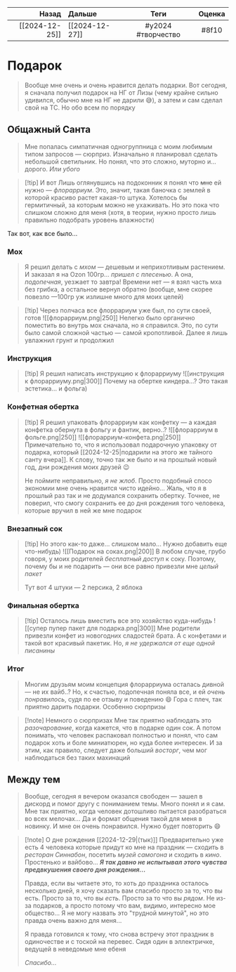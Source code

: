 |          Назад | Дальше         |       Теги        | Оценка | 
| --------------:|:-------------- |:-----------------:|:------:|
| [[2024-12-25]] | [[2024-12-27]] | #y2024 #творчество | #8f10  |

# Подарок
> Вообще мне очень и очень нравится делать подарки. Вот сегодня, я сначала получил подарок на НГ от Лизы (чему крайне сильно удивился, обычно мне на НГ не дарили 😅), а затем и сам сделал свой на ТС. Но обо всем по порядку

## Общажный Санта
> Мне попалась симпатичная одногруппница с моим любимым типом запросов — сюрприз. Изначально я планировал сделать небольшой светильник. Но понял, что это сложно, муторно и... дорого. *Или убого*

> [!tip] И вот
> Лишь оглянувшись на подоконник я понял что ~~мне~~ ей нужно — *флорарриум*. Это, значит, такая баночка с землей в которой красиво растет какая-то штука. Хотелось бы гермитичный, за которым можно не ухаживать. Но это пока что слишком сложно для меня (хотя, в теории, нужно просто лишь правильно подобрать уровень влажности)

Так вот, как все было...

### Мох
> Я решил делать с *мхом* — дешевым и неприхотливым растением. И заказал я на Ozon 100гр... *пришел с плесенью*. А она, *подопечная*, уезжает то завтра! Времени нет — я взял часть мха без грибка, а остальное вернул обратно (вообще, мне скорее повезло —100гр уж излишне много для моих целей)

> [!tip] Через полчаса все флоррариум уже был, по сути своей, готов
> ![[флорарриум.png|250]] Нелегко было органично поместить во внутрь мох сначала, но я справился. Это, по сути было самой сложной частью — самой кропотливой. Далее я лишь увлажнил грунт и продолжил

### Инструкция
> [!tip] Я решил написать инструкцию к флорарриуму
> ![[инструкция к флорарриуму.png|300]] Почему на обертке киндера...? Это такая эстетика... и фольга)

### Конфетная обертка

> [!tip] Я решил упаковать флорарриум как конфетку — а каждая конфетка обернута в фольгу и фантик, верно..?
> ![[флорарриум в фольге.png|250]] ![[флорарриум-конфета.png|250]] Примечательно то, что я использовал подарочную упаковку от подарка, который [[2024-12-25|подарили на этого же тайного санту вчера]]. К слову, точно так же было и на прошлый новый год, дни рождения моих друзей 😉
> 
> Не поймите неправильно, *я не жлоб*. Просто подобный спосо экономии мне очень нравится чисто идейно... Жаль, что я в прошлый раз так и не додумался сохранить обертку. Точнее, не поверил, что смогу сохранить ее до дня рождения того человека, которые вручил в ней же мне подарок

### Внезапный сок
> [!tip] Но этого как-то даже... слишком мало... Нужно добавить еще что-нибудь)
> ![[Подарок на соках.png|200]] В любом случае, грубо говоря, у моих родителей *бесплатный доступ* к соку. Поэтому, почему бы и не подарить — они все равно привезли мне *целый пакет*
>
> Тут вот 4 штуки — 2 персика, 2 яблока

### Финальная обертка
> [!tip] Осталось лишь вместить все это хозяйство куда-нибудь
> ![[супер пупер пакет для подарка.png|300]] Мне родители привезли конфет из новогодних сладостей брата. А с конфетами и такой вот красивый пакетик. Но, *я не удержался от еще одной писанины*

### Итог
> Многим друзьям моим концепция флорарриума осталась дивной — не их вайб..? Но, к счастью, подопечная поняла все, и ей *очень понравилось*, судя по ее отзыву и поведению 😄
> Гора с плеч, так приятно дарить подарки. Особенно сюрпризы

> [!note] Немного о сюрпризах
> Мне так приятно наблюдать это *разочарование*, когда кажется, что в подарке один сок. А потом понимать, что человек распаковал полностью и понял, что сам подарок хоть и боле миниатюрен, но куда более интересен. И за этим, как правило, следует даже больший *восторг*, чем мог наблюдаться без таких махинаций

## Между тем
> Вообще, сегодня я вечером оказался свободен — зашел в дискорд и помог другу с пониманием темы. Много понял и я сам. Мне так приятно, когда человек дотошливо пытается разобраться во всех мелочах... Да и формат общения такой для меня в новинку. И мне он очень понравился. Нужно будет повторить 😄

> [!note] О дне рождения [[2024-12-29|(тык)]]
> Предварительно уже есть 4 человека которые придут ко мне на праздник — сходить в *ресторан Синнабон*, посетить *музей самогона* и сходить в *кино*. Простенько и вайбово... ***Я так давно не испытывал этого чувства предвкушения своего дня рождения...***
> 
> Правда, если вы читаете это, то хоть до праздника осталось несколько дней, я хочу сказать вам спасибо просто за то, что вы есть. Просто за то, что вы *есть*. Просто за то что вы *рядом*. Не из-за подарков, а просто потому что вам, видимо, интересно мое общество... Я не могу назвать это "трудной минутой", но это правда очень важно для меня...
>
> Я правда готовился к тому, что снова встречу этот праздник в одиночестве и с тоской на перевес. Сидя один в эллектричке, ведущей в неведомые мне ебеня
> 
> *Спасибо...* 
